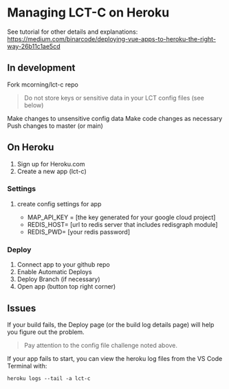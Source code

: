 # Managing LCT-C on Heroku

See tutorial for other details and explanations: <https://medium.com/binarcode/deploying-vue-apps-to-heroku-the-right-way-26b11c1ae5cd>

## In development

Fork mcorning/lct-c repo

> Do not store keys or sensitive data in your LCT config files (see below)

Make changes to unsensitive config data
Make code changes as necessary
Push changes to master (or main)

## On Heroku

1. Sign up for Heroku.com
2. Create a new app (lct-c)

### Settings

1. create config settings for app

   * MAP_API_KEY = [the key generated for your google cloud project]
   * REDIS_HOST= [url to redis server that includes redisgraph module]
   * REDIS_PWD= [your redis password]

### Deploy

1. Connect app to your github repo
2. Enable Automatic Deploys
3. Deploy Branch (if necessary)
4. Open app (button top right corner)

## Issues

If your build fails, the Deploy page (or the build log details page) will help you figure out the problem.

> Pay attention to the config file challenge noted above.

If your app fails to start, you can view the heroku log files from the VS Code Terminal with:

```node
heroku logs --tail -a lct-c
```
